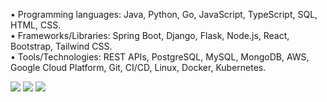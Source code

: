 • Programming languages: Java, Python, Go, JavaScript, TypeScript, SQL, HTML, CSS.  
• Frameworks/Libraries: Spring Boot, Django, Flask, Node.js, React, Bootstrap, Tailwind CSS.  
• Tools/Technologies: REST APIs, PostgreSQL, MySQL, MongoDB, AWS, Google Cloud Platform, Git, CI/CD, Linux, Docker, Kubernetes.  

![](http://github-profile-summary-cards.vercel.app/api/cards/profile-details?username=Qingquan-Li&theme=github)
![](http://github-profile-summary-cards.vercel.app/api/cards/stats?username=Qingquan-Li&theme=github)
![](http://github-profile-summary-cards.vercel.app/api/cards/repos-per-language?username=Qingquan-Li&theme=github)

<!--
**Qingquan-Li/Qingquan-Li** is a ✨ _special_ ✨ repository because its `README.md` (this file) appears on your GitHub profile.

Here are some ideas to get you started:

- 🔭 I’m currently working on ...
- 🌱 I’m currently learning ...
- 👯 I’m looking to collaborate on ...
- 🤔 I’m looking for help with ...
- 💬 Ask me about ...
- 📫 How to reach me: ...
- 😄 Pronouns: ...
- ⚡ Fun fact: ...
-->
